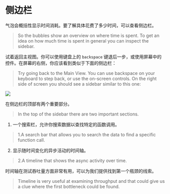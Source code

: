 # 侧边栏

气泡会概括性显示时间消耗。要了解具体花费了多少时间，可以查看侧边栏。
> So the bubbles show an overview on where time is spent. To get an idea on how much time is spent in general you can inspect the sidebar.

试着返回主视图。你可以使用键盘上的 `backspace` 键退后一步，或使用屏幕中的控件。在屏幕的右侧，你应该看到类似于下面的侧边栏：
> Try going back to the Main View. You can use backspace on your keyboard to step back, or use the on-screen controls. On the right side of screen you should see a sidebar similar to this one:

![](https://clinicjs.org/static/4ab5acbe9a634a2a00dbd4f6b313c944/40e25/05-A.png)

在侧边栏的顶部有两个重要部分。
> In the top of the sidebar there are two important sections.

1. 一个搜索栏，允许你搜索数据以查找特定的函数调用。
> 1.A search bar that allows you to search the data to find a specific function call.
2. 显示随时间变化的异步活动的时间轴。
> 2.A timeline that shows the async activity over time.

时间轴在测试吞吐量方面非常有用，可以为我们提供找到第一个瓶颈的线索。
> Timeline is very useful at examining throughput and that could give us a clue where the first bottleneck could be found.